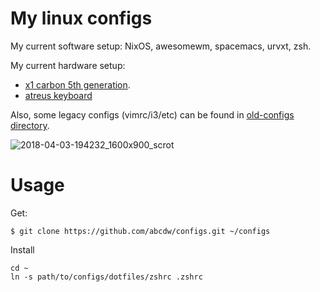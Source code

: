My linux configs
=======

My current software setup: NixOS, awesomewm, spacemacs, urvxt, zsh.

My current hardware setup:
- [x1 carbon 5th generation](./x1carbon5.org).
- [atreus keyboard](https://atreus.technomancy.us/)

Also, some legacy configs (vimrc/i3/etc) can be found in
[old-configs directory](./dotfiles/old-configs).


![2018-04-03-194232_1600x900_scrot](https://user-images.githubusercontent.com/1218615/38268733-87d842d2-3787-11e8-8379-e7bc6fa4be2c.png)

Usage
=======

Get:
```
$ git clone https://github.com/abcdw/configs.git ~/configs
```

Install
```
cd ~
ln -s path/to/configs/dotfiles/zshrc .zshrc
```
